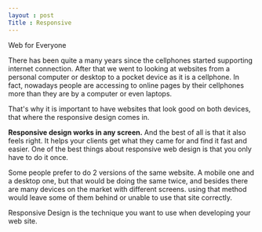 ```yaml
---
layout : post
Title : Responsive
---
```


Web for Everyone

There has been quite a many years since the cellphones started supporting internet connection. After that we went to looking at websites from a personal computer or desktop to a pocket device as it is a cellphone. In fact, nowadays people are  accessing to online pages by their cellphones more than they are by a computer or even laptops.

That's why it is important to have websites that look good on both devices, that where the responsive design comes in.

<b>Responsive design works in any screen.</b> And the best of all is that it also feels right. It helps your clients get what they came for and find it fast and easier. One of the best things about responsive web design is that you only have to do it once.

Some people prefer to do 2 versions of the same website. A mobile one and a desktop one, but that would be doing the same twice, and besides there are many devices on the market with different screens. using that method would leave some of them behind or unable to use that site correctly.

Responsive Design is the technique you want to use when developing your web site.


